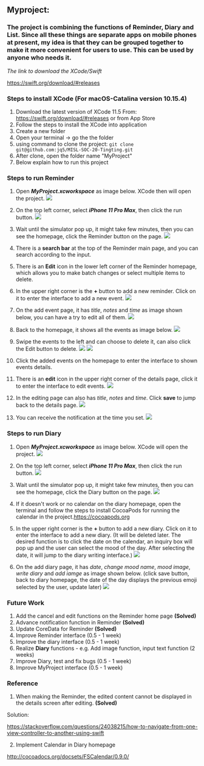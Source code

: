 ## Myproject: 

### The project is combining the functions of Reminder, Diary and List. Since all these things are separate apps on mobile phones at present, my idea is that they can be grouped together to make it more convenient for users to use. This can be used by anyone who needs it.

_The link to download the XCode/Swift_

https://swift.org/download/#releases

### Steps to install XCode (For macOS-Catalina version 10.15.4)

1. Download the latest version of XCode 11.5
   From: https://swift.org/download/#releases
   or from App Store
2. Follow the steps to install the XCode into application
3. Create a new folder
4. Open your terminal -> go the the folder
5. using command to clone the project: ```git clone git@github.com:jq5/MISL-SOC-20-Tingting.git```
6. After clone, open the folder name "MyProject"
7. Below explain how to run this project

### Steps to run Reminder

1. Open ***MyProject.xcworkspace*** as image below. XCode then will open the project.
![](../Screenshot/Diary/FolderDiary.png)

2.  On the top left corner, select ***iPhone 11 Pro Max***, then click the run button.
![](../Screenshot/Diary/RunDiary.png)

3. Wait until the simulator pop up, it might take few minutes, then you can see the homepage, click the Reminder button on the page.
![](../Screenshot/Reminder2/HomeReminder2.png)

4. There is a **search bar** at the top of the Reminder main page, and you can search according to the input.

5. There is an **Edit** icon in the lower left corner of the Reminder homepage, which allows you to make batch changes or select multiple items to delete.

6. In the upper right corner is the **+** button to add a new reminder. Click on it to enter the interface to add a new event.
![](../Screenshot/Reminder2/ButtonReminder2.png)

7. On the add event page, it has *title*, *notes* and *time* as image shown below, you can have a try to edit all of them.
![](../Screenshot/Reminder2/AddReminder2.png)

8. Back to the homepage, it shows all the events as image below. 
![](../Screenshot/Reminder2/DetailReminder2.png)

9. Swipe the events to the left and can choose to delete it, can also click the Edit button to delete.
![](../Screenshot/Reminder2/DeleteReminder2_1.png)
![](../Screenshot/Reminder2/DeleteReminder2_2.png)

10. Click the added events on the homepage to enter the interface to shown events details.

11. There is an **edit** icon in the upper right corner of the details page, click it to enter the interface to edit events.
![](../Screenshot/Reminder2/EditReminder2.png)

12. In the editing page can also has *title*, *notes* and *time*. Click **save** to jump back to the details page.
![](../Screenshot/Reminder2/DetailpageReminder2.png)

13. You can receive the notification at the time you set.
![](../Screenshot/Reminder2/NotificationReminder2.png)

### Steps to run Diary

1. Open ***MyProject.xcworkspace*** as image below. XCode will open the project.
![](../Screenshot/Diary/FolderDiary.png)

2.  On the top left corner, select ***iPhone 11 Pro Max***, then click the run button.
![](../Screenshot/Diary/RunDiary.png)

3. Wait until the simulator pop up, it might take few minutes, then you can see the homepage, click the Diary button on the page.
![](../Screenshot/Diary/ButtonDiary.png)

4. If it doesn't work or no calendar on the diary homepage, open the terminal and follow the steps to install CocoaPods for running the calendar in the project.https://cocoapods.org

5. In the upper right corner is the **+** button to add a new diary. Click on it to enter the interface to add a new diary. (It will be deleted later. The desired function is to click the date on the calendar, an inquiry box will pop up and the user can select the mood of the day. After selecting the date, it will jump to the diary writing interface.)
![](../Screenshot/Diary/AddDiary.png)

6. On the add diary page, it has *date*, *change mood name*, *mood image*, *write diary* and *add iamge* as image shown below. (click save button, back to diary homepage, the date of the day displays the previous emoji selected by the user, update later)
![](../Screenshot/Diary/AddPageDiary.png)

### Future Work

1. Add the cancel and edit functions on the Reminder home page **(Solved)**
2. Advance notification function in Reminder **(Solved)**
3. Update CoreData for Reminder **(Solved)**
4. Improve Reminder interface     (0.5 - 1 week)
5. Improve the diary interface     (0.5 - 1 week)
6. Realize **Diary** functions - e.g. Add image function, input text function     (2 weeks)
7. Improve Diary, test and fix bugs     (0.5 - 1 week)
8. Improve MyProject interface     (0.5 - 1 week)

### Reference

1. When making the Reminder, the edited content cannot be displayed in the details screen after editing. **(Solved)**

Solution: 

https://stackoverflow.com/questions/24038215/how-to-navigate-from-one-view-controller-to-another-using-swift

2. Implement Calendar in Diary homepage

http://cocoadocs.org/docsets/FSCalendar/0.9.0/

